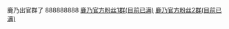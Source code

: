 鹿乃出官群了 888888888
[鹿乃官方粉丝1群(目前已满)](https://jq.qq.com/?_wv=1027&k=5CCmE56)
[鹿乃官方粉丝2群(目前已满)](https://jq.qq.com/?_wv=1027&k=MBdf2N7)
